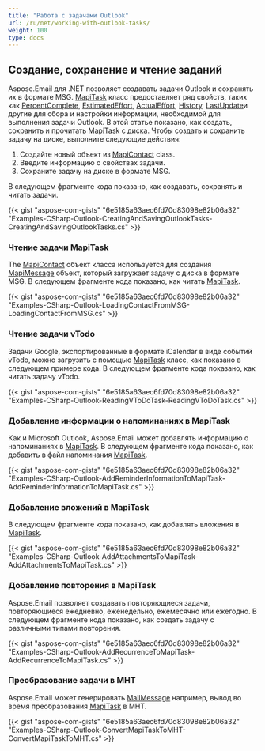 ```yaml
---
title: "Работа с задачами Outlook"
url: /ru/net/working-with-outlook-tasks/
weight: 100
type: docs
---
```



## **Создание, сохранение и чтение заданий**

Aspose.Email для .NET позволяет создавать задачи Outlook и сохранять их в формате MSG. [MapiTask](https://reference.aspose.com/email/net/aspose.email.mapi/mapitask/) класс предоставляет ряд свойств, таких как [PercentComplete](https://reference.aspose.com/email/net/aspose.email.mapi/mapitask/percentcomplete/), [EstimatedEffort](https://reference.aspose.com/email/net/aspose.email.mapi/mapitask/estimatedeffort/), [ActualEffort](https://reference.aspose.com/email/net/aspose.email.mapi/mapitask/actualeffort/), [History](https://reference.aspose.com/email/net/aspose.email.mapi/mapitask/history/), [LastUpdate](https://reference.aspose.com/email/net/aspose.email.mapi/mapitask/lastupdate/)и другие для сбора и настройки информации, необходимой для выполнения задачи Outlook. В этой статье показано, как создать, сохранить и прочитать [MapiTask](https://reference.aspose.com/email/net/aspose.email.mapi/mapitask/) с диска. Чтобы создать и сохранить задачу на диске, выполните следующие действия:

1. Создайте новый объект из [MapiContact](https://reference.aspose.com/email/net/aspose.email.mapi/mapicontact/) class.
1. Введите информацию о свойствах задачи.
1. Сохраните задачу на диске в формате MSG.

В следующем фрагменте кода показано, как создавать, сохранять и читать задачи.

{{< gist "aspose-com-gists" "6e5185a63aec6fd70d83098e82b06a32" "Examples-CSharp-Outlook-CreatingAndSavingOutlookTasks-CreatingAndSavingOutlookTasks.cs" >}}

### **Чтение задачи MapiTask**

The [MapiContact](https://reference.aspose.com/email/net/aspose.email.mapi/mapicontact/) объект класса используется для создания [MapiMessage](https://reference.aspose.com/email/net/aspose.email.mapi/mapimessage/) объект, который загружает задачу с диска в формате MSG. В следующем фрагменте кода показано, как читать [MapiTask](https://reference.aspose.com/email/net/aspose.email.mapi/mapitask/).

{{< gist "aspose-com-gists" "6e5185a63aec6fd70d83098e82b06a32" "Examples-CSharp-Outlook-LoadingContactFromMSG-LoadingContactFromMSG.cs" >}}

### **Чтение задачи vTodo**

Задачи Google, экспортированные в формате iCalendar в виде событий vTodo, можно загрузить с помощью [MapiTask](https://reference.aspose.com/email/net/aspose.email.mapi/mapitask/) класс, как показано в следующем примере кода. В следующем фрагменте кода показано, как читать задачу vTodo.

{{< gist "aspose-com-gists" "6e5185a63aec6fd70d83098e82b06a32" "Examples-CSharp-Outlook-ReadingVToDoTask-ReadingVToDoTask.cs" >}}

### **Добавление информации о напоминаниях в MapiTask**

Как и Microsoft Outlook, Aspose.Email может добавлять информацию о напоминаниях в [MapiTask](https://reference.aspose.com/email/net/aspose.email.mapi/mapitask/). В следующем фрагменте кода показано, как добавить в файл напоминания [MapiTask](https://reference.aspose.com/email/net/aspose.email.mapi/mapitask/).

{{< gist "aspose-com-gists" "6e5185a63aec6fd70d83098e82b06a32" "Examples-CSharp-Outlook-AddReminderInformationToMapiTask-AddReminderInformationToMapiTask.cs" >}}

### **Добавление вложений в MapiTask**

В следующем фрагменте кода показано, как добавлять вложения в [MapiTask](https://reference.aspose.com/email/net/aspose.email.mapi/mapitask/).

{{< gist "aspose-com-gists" "6e5185a63aec6fd70d83098e82b06a32" "Examples-CSharp-Outlook-AddAttachmentsToMapiTask-AddAttachmentsToMapiTask.cs" >}}

### **Добавление повторения в MapiTask**

Aspose.Email позволяет создавать повторяющиеся задачи, повторяющиеся ежедневно, еженедельно, ежемесячно или ежегодно. В следующем фрагменте кода показано, как создать задачу с различными типами повторения.

{{< gist "aspose-com-gists" "6e5185a63aec6fd70d83098e82b06a32" "Examples-CSharp-Outlook-AddRecurrenceToMapiTask-AddRecurrenceToMapiTask.cs" >}}

### **Преобразование задачи в MHT**

Aspose.Email может генерировать [MailMessage](https://reference.aspose.com/email/net/aspose.email/mailmessage/) например, вывод во время преобразования [MapiTask](https://reference.aspose.com/email/net/aspose.email.mapi/mapitask/) в MHT.

{{< gist "aspose-com-gists" "6e5185a63aec6fd70d83098e82b06a32" "Examples-CSharp-Outlook-ConvertMapiTaskToMHT-ConvertMapiTaskToMHT.cs" >}}

